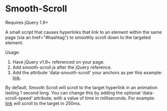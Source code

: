 # Smooth-Scroll

Requires jQuery 1.9+

A small script that causes hyperlinks that link to an element within the same page (via an href="#hashtag") to smoothly scroll down to the targeted element.

Usage:

1. Have jQuery v1.9+ referenced on your page.
2. Add smooth-scroll.js after the jQuery reference.
3. Add the attribute 'data-smooth-scroll' your anchors as per this example: <a href="#something" data-smooth-scroll>link</a>.

By default, Smooth Scroll will scroll to the target hyperlink in an animation lasting 1 second long. You can change this by adding the optional 'data-scroll-speed' attribute, with a value of time in milliseconds. For example: <a href="#something" data-smooth-scroll data-scroll-speed="250">link</a> will scroll to the target in 250ms.
